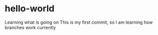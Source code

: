 # hello-world
Learning what is going on
This is my first commit, so I am learning how branches work currently
